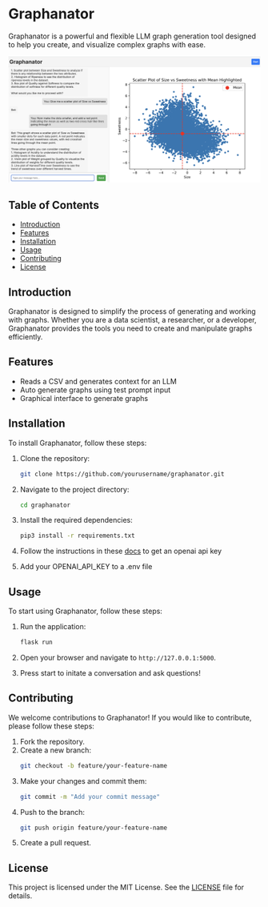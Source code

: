 # Graphanator

Graphanator is a powerful and flexible LLM graph generation tool designed to help you create, and visualize complex graphs with ease.

![Graphanator Example](https://github.com/Deckel/graphanator/blob/master/static/images/readme_example.png)

## Table of Contents

- [Introduction](#introduction)
- [Features](#features)
- [Installation](#installation)
- [Usage](#usage)
- [Contributing](#contributing)
- [License](#license)

## Introduction

Graphanator is designed to simplify the process of generating and working with graphs. Whether you are a data scientist, a researcher, or a developer, Graphanator provides the tools you need to create and manipulate graphs efficiently.

## Features

- Reads a CSV and generates context for an LLM
- Auto generate graphs using test prompt input
- Graphical interface to generate graphs

## Installation

To install Graphanator, follow these steps:

1. Clone the repository:
    ```bash
    git clone https://github.com/yourusername/graphanator.git
    ```
2. Navigate to the project directory:
    ```bash
    cd graphanator
    ```
3. Install the required dependencies:
    ```bash
    pip3 install -r requirements.txt
    ```
4. Follow the instructions in these [docs](https://platform.openai.com/docs/quickstart) to get an openai api key 

5. Add your OPENAI_API_KEY to a .env file

## Usage

To start using Graphanator, follow these steps:

1. Run the application:
    ```bash
    flask run
    ```
2. Open your browser and navigate to `http://127.0.0.1:5000`.

3. Press start to initate a conversation and ask questions!

## Contributing

We welcome contributions to Graphanator! If you would like to contribute, please follow these steps:

1. Fork the repository.
2. Create a new branch:
    ```bash
    git checkout -b feature/your-feature-name
    ```
3. Make your changes and commit them:
    ```bash
    git commit -m "Add your commit message"
    ```
4. Push to the branch:
    ```bash
    git push origin feature/your-feature-name
    ```
5. Create a pull request.

## License

This project is licensed under the MIT License. See the [LICENSE](LICENSE) file for details.